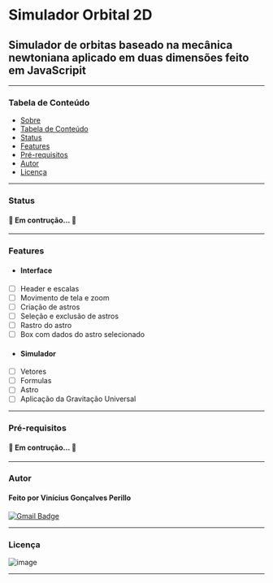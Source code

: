 # Simulador Orbital 2D
 ## Simulador de orbitas baseado na mecânica newtoniana aplicado em duas dimensões feito em JavaScripit
 ***
 ### Tabela de Conteúdo
  - [Sobre](https://github.com/ViniciusPerillo/Simulador-Orbital-2D-em-JavaScripit#simulador-orbital-2d)
  - [Tabela de Conteúdo](https://github.com/ViniciusPerillo/Simulador-Orbital-2D-em-JavaScripit#tabela-de-conteudo)
  - [Status](https://github.com/ViniciusPerillo/Simulador-Orbital-2D-em-JavaScripit#status)
  - [Features](https://github.com/ViniciusPerillo/Simulador-Orbital-2D-em-JavaScripit#features)
  - [Pré-requisitos](https://github.com/ViniciusPerillo/Simulador-Orbital-2D-em-JavaScripit#pré-requisitos)
  - [Autor](https://github.com/ViniciusPerillo/Simulador-Orbital-2D-em-JavaScripit#autor)
  - [Licença](https://github.com/ViniciusPerillo/Simulador-Orbital-2D-em-JavaScripit#licença)
 ***
 ### Status
  #### 🚧 Em contrução... 🚧
 ***
 ### Features
  - #### Interface
   - [ ] Header e escalas
   - [ ] Movimento de tela e zoom
   - [ ] Criação de astros
   - [ ] Seleção e exclusão de astros
   - [ ] Rastro do astro
   - [ ] Box com dados do astro selecionado
  - #### Simulador
   - [ ] Vetores
   - [ ] Formulas 
   - [ ] Astro
   - [ ] Aplicação da Gravitação Universal
 ***
 ### Pré-requisitos
  #### 🚧 Em contrução... 🚧
 ***
 ### Autor
  #### Feito por Vinícius Gonçalves Perillo
  [![Gmail Badge](https://img.shields.io/badge/-vinicius.perillo25@gmail.com-c14438?style=flat-square&logo=Gmail&logoColor=white&link=mailto:vinicius.perillo25@gmail.com)](mailto:vinicius.perillo25@gmail.com)
 ***
 ### Licença
  ![image](https://user-images.githubusercontent.com/76188994/110950964-40409380-8323-11eb-8e72-bb8ff54c6c79.png)
 ***
